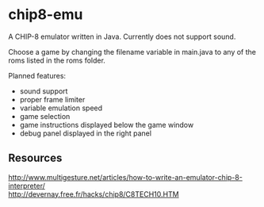 # chip8-emu
A CHIP-8 emulator written in Java. Currently does not support sound.

Choose a game by changing the filename variable in main.java to any of the roms listed in the roms folder.

Planned features:
* sound support
* proper frame limiter
* variable emulation speed
* game selection
* game instructions displayed below the game window
* debug panel displayed in the right panel


## Resources
http://www.multigesture.net/articles/how-to-write-an-emulator-chip-8-interpreter/  
http://devernay.free.fr/hacks/chip8/C8TECH10.HTM
